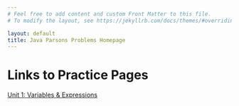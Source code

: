 ```yaml
---
# Feel free to add content and custom Front Matter to this file.
# To modify the layout, see https://jekyllrb.com/docs/themes/#overriding-theme-defaults

layout: default
title: Java Parsons Problems Homepage
---
```

# Links to Practice Pages

[Unit 1: Variables & Expressions](./parsons/VarAndExp.html)

